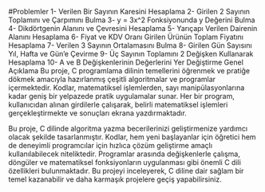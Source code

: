 #Problemler
1- Verilen Bir Sayının Karesini Hesaplama
2- Girilen 2 Sayının Toplamını ve Çarpımını Bulma
3- y = 3x^2 Fonksiyonunda y Değerini Bulma
4- Dikdörtgenin Alanını ve Çevresini Hesaplama
5- Yarıçapı Verilen Dairenin Alanını Hesaplama
6- Fiyat ve KDV Oranı Girilen Ürünün Toplam Fiyatını Hesaplama
7- Verilen 3 Sayının Ortalamasını Bulma
8- Girilen Gün Sayısını Yıl, Hafta ve Gün’e Çevirme
9- Üç Sayının Toplamını 2 Değişken Kullanarak Hesaplama
10- A ve B Değişkenlerinin Değerlerini Yer Değiştirme
Genel Açıklama
Bu proje, C programlama dilinin temellerini öğrenmek ve pratiğe dökmek amacıyla hazırlanmış çeşitli algoritmalar ve programlar içermektedir. Kodlar, matematiksel işlemlerden, sayı manipülasyonlarına kadar geniş bir yelpazede pratik uygulamalar sunar. Her bir program, kullanıcıdan alınan girdilerle çalışarak, belirli matematiksel işlemleri gerçekleştirmekte ve sonuçları ekrana yazdırmaktadır.

Bu proje, C dilinde algoritma yazma becerilerinizi geliştirmenize yardımcı olacak şekilde tasarlanmıştır. Kodlar, hem yeni başlayanlar için öğretici hem de deneyimli programcılar için hızlıca çözüm geliştirme amaçlı kullanılabilecek niteliktedir. Programlar arasında değişkenlerle çalışma, döngüler ve matematiksel fonksiyonların uygulanması gibi önemli C dili özellikleri bulunmaktadır. Bu projeyi inceleyerek, C diline dair sağlam bir temel kazanabilir ve daha karmaşık projelere geçiş yapabilirsiniz.

